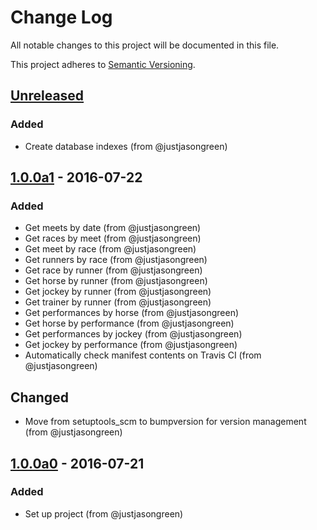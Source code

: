 # Change Log

All notable changes to this project will be documented in this file.

This project adheres to [Semantic Versioning](http://semver.org/).


## [Unreleased]

### Added
- Create database indexes (from @justjasongreen)


## [1.0.0a1] - 2016-07-22

### Added
- Get meets by date (from @justjasongreen)
- Get races by meet (from @justjasongreen)
- Get meet by race (from @justjasongreen)
- Get runners by race (from @justjasongreen)
- Get race by runner (from @justjasongreen)
- Get horse by runner (from @justjasongreen)
- Get jockey by runner (from @justjasongreen)
- Get trainer by runner (from @justjasongreen)
- Get performances by horse (from @justjasongreen)
- Get horse by performance (from @justjasongreen)
- Get performances by jockey (from @justjasongreen)
- Get jockey by performance (from @justjasongreen)
- Automatically check manifest contents on Travis CI (from @justjasongreen)

## Changed
- Move from setuptools_scm to bumpversion for version management (from @justjasongreen)


## [1.0.0a0] - 2016-07-21

### Added
- Set up project (from @justjasongreen)


[Unreleased]: https://github.com/justjasongreen/racing_data/compare/1.0.0a1...HEAD
[1.0.0a1]: https://github.com/justjasongreen/racing_data/compare/1.0.0a0...1.0.0a1
[1.0.0a0]: https://github.com/justjasongreen/racing_data/tree/1.0.0a0
